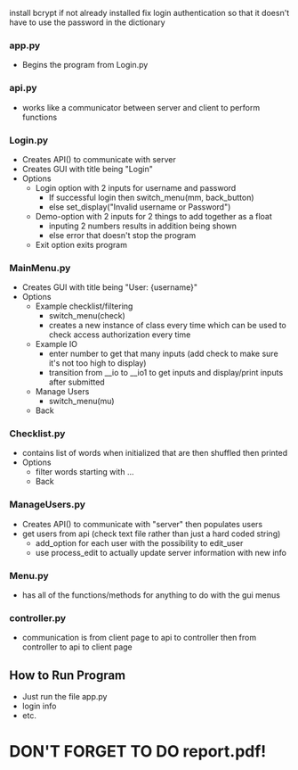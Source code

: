 install bcrypt if not already installed
fix login authentication so that it doesn't have to use the password in the dictionary

### app.py
* Begins the program from Login.py

### api.py
* works like a communicator between server and client to perform functions

### Login.py
* Creates API() to communicate with server
* Creates GUI with title being "Login"
* Options
  * Login option with 2 inputs for username and password
    * If successful login then switch_menu(mm, back_button) 
    * else set_display("Invalid username or Password") 
  * Demo-option with 2 inputs for 2 things to add together as a float
    * inputing 2 numbers results in addition being shown
    * else error that doesn't stop the program
  * Exit option exits program

### MainMenu.py
* Creates GUI with title being "User: {username}"
* Options
  * Example checklist/filtering
    * switch_menu(check)
    * creates a new instance of class every time which can be used to check access authorization every time
  * Example IO
    * enter number to get that many inputs (add check to make sure it's not too high to display)
    * transition from __io to __io1 to get inputs and display/print inputs after submitted
  * Manage Users
    * switch_menu(mu)
  * Back

### Checklist.py
* contains list of words when initialized that are then shuffled then printed
* Options
  * filter words starting with ...
  * Back

### ManageUsers.py
* Creates API() to communicate with "server" then populates users
* get users from api (check text file rather than just a hard coded string)
  * add_option for each user with the possibility to edit_user
  * use process_edit to actually update server information with new info

### Menu.py
* has all of the functions/methods for anything to do with the gui menus

### controller.py
* communication is from client page to api to controller then from controller to api to client page

## How to Run Program
* Just run the file app.py
* login info
* etc.

# DON'T FORGET TO DO report.pdf!